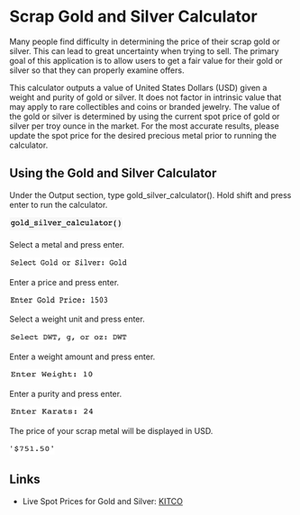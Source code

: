 # Scrap Gold and Silver Calculator
Many people find difficulty in determining the price of their scrap gold or silver.  This can lead to great uncertainty when trying to sell.  The primary goal of this application is to allow users to get a fair value for their gold or silver so that they can properly examine offers.

This calculator outputs a value of United States Dollars (USD) given a weight and purity of gold or silver.  It does not factor in intrinsic value that may apply to rare collectibles and coins or branded jewelry.  The value of the gold or silver is determined by using the current spot price of gold or silver per troy ounce in the market.  For the most accurate results, please update the spot price for the desired precious metal prior to running the calculator.

## Using the Gold and Silver Calculator
Under the Output section, type gold_silver_calculator().  Hold shift and press enter to run the calculator.

<img src="images/Screen Shot 2019-11-06 at 11.53.32 AM.png" width="200" height="23">


Select a metal and press enter.

<img src="images/Screen Shot 2019-11-06 at 11.53.44 AM.png" width="210" height="19">


Enter a price and press enter.

<img src="images/Screen Shot 2019-11-07 at 3.53.55 PM.png" width="175" height="17">


Select a weight unit and press enter.

<img src="images/Screen Shot 2019-11-06 at 11.54.05 AM.png" width="210" height="19">


Enter a weight amount and press enter.

<img src="images/Screen Shot 2019-11-06 at 11.54.16 AM.png" width="150" height="18">


Enter a purity and press enter.

<img src="images/Screen Shot 2019-11-06 at 11.54.29 AM.png" width="150" height="18">


The price of your scrap metal will be displayed in USD.

<img src="images/Screen Shot 2019-11-06 at 11.54.39 AM.png" width="80" height="19">

## Links
* Live Spot Prices for Gold and Silver: [KITCO](https://www.kitco.com/market/index.html)
